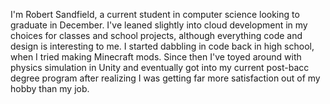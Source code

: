 I'm Robert Sandfield, a current student in computer science looking to graduate in December. I've leaned slightly into cloud development in my choices for classes and school projects, although everything code and design is interesting to me. I started dabbling in code back in high school, when I tried making Minecraft mods. Since then I've toyed around with physics simulation in Unity and eventually got into my current post-bacc degree program after realizing I was getting far more satisfaction out of my hobby than my job.
